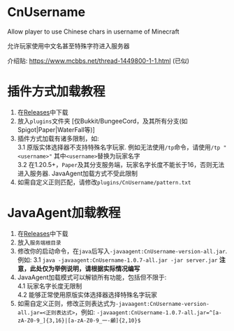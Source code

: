 # CnUsername

Allow player to use Chinese chars in username of Minecraft

允许玩家使用中文名甚至特殊字符进入服务器

介绍贴: https://www.mcbbs.net/thread-1449800-1-1.html (已似)

# 插件方式加载教程
1. 在[Releases](https://github.com/0XPYEX0/CnUsername/releases)中下载<br>
2. 放入`plugins`文件夹 [仅Bukkit/BungeeCord，及其所有分支(如Spigot|Paper|WaterFall等)]<br>
3. 插件方式加载有诸多限制，如:
<br>    3.1 原版实体选择器不支持特殊名字玩家. 例如无法使用`/tp`命令，请使用`/tp "<username>"`  其中`<username>`替换为玩家名字
<br>    3.2 在1.20.5+，`Paper`及其分支服务端，玩家名字长度不能长于16，否则无法进入服务器. JavaAgent加载方式不受此限制<br>
4. 如需自定义正则匹配，请修改`plugins/CnUsername/pattern.txt`

# JavaAgent加载教程
1. 在[Releases](https://github.com/0XPYEX0/CnUsername/releases)中下载
2. 放入`服务端根目录`
3. 修改你的启动命令，在`java`后写入`-javaagent:CnUsername-version-all.jar`. 例如:
    3.1 `java -javaagent:CnUsername-1.0.7-all.jar -jar server.jar` **注意，此处仅为举例说明，请根据实际情况编写**
4. JavaAgent加载模式可以解锁所有功能，包括但不限于:
<br>    4.1 玩家名字长度无限制
<br>    4.2 能够正常使用原版实体选择器选择特殊名字玩家
5. 如需自定义正则，修改正则表达式为`-javaagent:CnUsername-version-all.jar=<正则表达式>`，例如:
`-javaagent:CnUsername-1.0.7-all.jar=^[a-zA-Z0-9_]{3,16}|[a-zA-Z0-9_一-龥]{2,10}$`